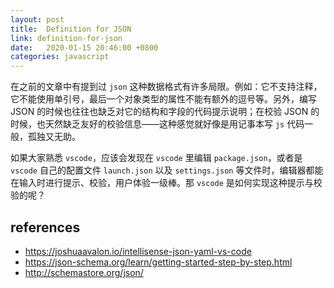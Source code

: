 ```yaml
---
layout: post
title:  Definition for JSON
link: definition-for-json
date:   2020-01-15 20:46:00 +0800
categories: javascript
---
```


在之前的文章中有提到过 `json` 这种数据格式有许多局限。例如：它不支持注释，它不能使用单引号，最后一个对象类型的属性不能有额外的逗号等。另外，编写 JSON 的时候也往往也缺乏对它的结构和字段的代码提示说明；在校验 JSON 的时候，也天然缺乏友好的校验信息——这种感觉就好像是用记事本写 `js` 代码一般，孤独又无助。

如果大家熟悉 `vscode`，应该会发现在 `vscode` 里编辑 `package.json`，或者是 `vscode` 自己的配置文件 `launch.json` 以及 `settings.json` 等文件时，编辑器都能在输入时进行提示、校验，用户体验一级棒。那 `vscode` 是如何实现这种提示与校验的呢？

## references

- <https://joshuaavalon.io/intellisense-json-yaml-vs-code>
- <https://json-schema.org/learn/getting-started-step-by-step.html>
- <http://schemastore.org/json/>
